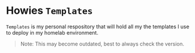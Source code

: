 # Howies `Templates` #
`Templates` is my personal respository that will hold all my the templates I use to deploy in my homelab environment.
> Note: This may become outdated, best to always check the version.
